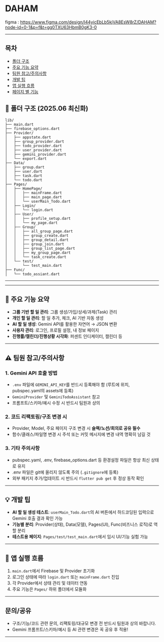 # DAHAM

figma : https://www.figma.com/design/I44yicEbLb5kjVA8EsW8rZ/DAHAM?node-id=0-1&p=f&t=gg0TXU63HbmB0gK3-0

---

## 목차
- [폴더 구조](#폴더-구조-202506-최신화)
- [주요 기능 요약](#주요-기능-요약)
- [팀원 참고/주의사항](#팀원-참고주의사항)
- [개발 팁](#개발-팁)
- [앱 실행 흐름](#앱-실행-흐름)
- [페이지 별 기능](docs/pages.md)

## 📁 폴더 구조 (2025.06 최신화)

```
lib/
├── main.dart
├── firebase_options.dart
├── Provider/
│   ├── appstate.dart
│   ├── group_provider.dart
│   ├── todo_provider.dart
│   ├── user_provider.dart
│   ├── gemini_provider.dart
│   └── export.dart
├── Data/
│   ├── group.dart
│   ├── user.dart
│   ├── task.dart
│   └── todo.dart
├── Pages/
│   ├── HomePage/
│   │   ├── mainFrame.dart
│   │   ├── main_page.dart
│   │   └── userMain_Todo.dart
│   ├── Login/
│   │   └── login.dart
│   ├── User/
│   │   ├── profile_setup.dart
│   │   └── my_page.dart
│   ├── Group/
│   │   ├── all_group_page.dart
│   │   ├── group_create.dart
│   │   ├── group_detail.dart
│   │   ├── group_join.dart
│   │   ├── group_list_page.dart
│   │   ├── my_group_page.dart
│   │   └── task_create.dart
│   └── test/
│       └── test_main.dart
├── Func/
│   └── todo_assiant.dart
```
---

---

## 🧩 주요 기능 요약

- **그룹 기반 할 일 관리**: 그룹 생성/가입/상세/과제(Task) 관리
- **개인 할 일 관리**: 할 일 추가, 체크, AI 기반 자동 생성
- **AI 할 일 생성**: Gemini API를 활용한 자연어 → JSON 변환
- **사용자 관리**: 로그인, 프로필 설정, 내 정보 페이지
- **진행률/캘린더/진행상황 시각화**: 퍼센트 인디케이터, 캘린더 등

---

## ⚠️ 팀원 참고/주의사항

### 1. Gemini API 호출 방법
- `.env` 파일에 `GEMINI_API_KEY`를 반드시 등록해야 함 (루트에 위치, pubspec.yaml의 assets에 등록)
- `GeminiProvider` 및 `GeminiTodoAssistant` 참고
- 프롬프트/스키마/예시 수정 시 반드시 팀원과 상의

### 2. 코드 리팩토링/구조 변경 시
- Provider, Model, 주요 페이지 구조 변경 시 **슬랙/노션/회의로 공유 필수**
- 함수/클래스/파일명 변경 시 주석 또는 커밋 메시지에 변경 내역 명확히 남길 것

### 3. 기타 주의사항
- pubspec.yaml, .env, firebase_options.dart 등 환경설정 파일은 항상 최신 상태로 유지
- .env 파일은 git에 올리지 않도록 주의 (`.gitignore`에 등록)
- 외부 패키지 추가/업데이트 시 반드시 `flutter pub get` 후 정상 동작 확인

---

## 💡 개발 팁

- **AI 할 일 생성 테스트**: `userMain_Todo.dart`의 AI 버튼에서 하드코딩된 입력으로 Gemini 호출 결과 확인 가능
- **기능별 분리**: Provider(상태), Data(모델), Pages(UI), Func(비즈니스 로직)로 역할 분리
- **테스트용 페이지**: `Pages/test/test_main.dart`에서 임시 UI/기능 실험 가능

---

## 🚀 앱 실행 흐름

1. `main.dart`에서 Firebase 및 Provider 초기화
2. 로그인 상태에 따라 `login.dart` 또는 `mainFrame.dart` 진입
3. 각 Provider에서 상태 관리 및 데이터 연동
4. 주요 기능은 `Pages/` 하위 폴더에서 모듈화

---

## 문의/공유

- 구조/기능/코드 관련 문의, 리팩토링/대규모 변경 전 반드시 팀원과 상의 바랍니다.
- Gemini 프롬프트/스키마/예시 등 AI 관련 변경은 꼭 공유 후 적용!

---
